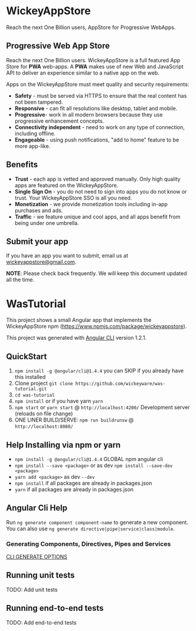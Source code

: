 # WickeyAppStore
Reach the next One Billion users, AppStore for Progressive WebApps.

## Progressive Web App Store 
Reach the next One Billion users. WickeyAppStore is a full featured App Store for **PWA** web-apps. A **PWA** makes use of new Web and JavaScript API to deliver an experience similar to a native app on the web.

Apps on the WickeyAppStore must meet quality and security requirements:

* **Safety** - must be served via HTTPS to ensure that the real content has not been tampered.
* **Responsive** - can fit all resolutions like desktop, tablet and mobile.
* **Progressive**- work in all modern browsers because they use progressive enhancement concepts.
* **Connectivity independent** - need to work on any type of connection, including offline.
* **Engageable** - using push notifications, "add to home" feature to be more app-like.

## Benefits

* **Trust** - each app is vetted and approved manually.  Only high quality apps are featured on the WickeyAppStore.
* **Single Sign On** - you do not need to sign into apps you do not know or trust. Your WickeyAppStore SSO is all you need.
* **Monetization** - we provide monetization tools including in-app purchases and ads.
* **Traffic** - we feature unique and cool apps, and all apps benefit from being under one umbrella. 

## Submit your app

If you have an app you want to submit, email us at [wickeyappstore@gmail.com](mailto:wickeyappstore@gmail.com). 


**NOTE**: Please check back frequently. We will keep this document updated all the time.

# WasTutorial

This project shows a small Angular app that implements the WickeyAppStore npm (https://www.npmjs.com/package/wickeyappstore).

This project was generated with [Angular CLI](https://github.com/angular/angular-cli) version 1.2.1.

## QuickStart

1. `npm install -g @angular/cli@1.4.4` you can SKIP if you already have this installed
2. Clone project `git clone https://github.com/wickeyware/was-tutorial.git`
3. `cd was-tutorial`
4. `npm install` or if you have yarn `yarn`
6. `npm start` or `yarn start` @ `http://localhost:4200/` Development server (reloads on file change)
7. ONE LINER BUILD/SERVE: `npm run buildrunsw` @ `http://localhost:8080/`

## Help Installing via npm or yarn

- `npm install -g @angular/cli@1.4.4` GLOBAL npm angular cli
- `npm install --save <package>` or as dev `npm install --save-dev <package>`
- `yarn add <package>` as dev `--dev`
- `npm install` if all packages are already in packages.json
- `yarn` if all packages are already in packages.json

## Angular Cli Help

Run `ng generate component component-name` to generate a new component. You can also use `ng generate directive|pipe|service|class|module`.

### Generating Components, Directives, Pipes and Services

[CLI GENERATE OPTIONS](https://github.com/angular/angular-cli#generating-components-directives-pipes-and-services)

## Running unit tests

TODO: Add unit tests

## Running end-to-end tests

TODO: Add end-to-end tests
